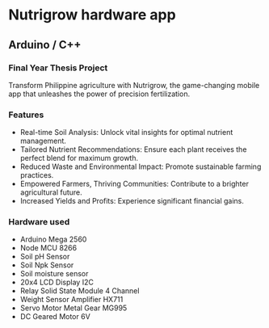 # Nutrigrow hardware app
## Arduino / C++
### Final Year Thesis Project

Transform Philippine agriculture with Nutrigrow, the game-changing mobile app that unleashes the power of precision fertilization.

### Features

- Real-time Soil Analysis: Unlock vital insights for optimal nutrient management.
- Tailored Nutrient Recommendations: Ensure each plant receives the perfect blend for maximum growth.
- Reduced Waste and Environmental Impact: Promote sustainable farming practices.
- Empowered Farmers, Thriving Communities: Contribute to a brighter agricultural future.
- Increased Yields and Profits: Experience significant financial gains.
  
### Hardware used

- Arduino Mega 2560
- Node MCU 8266
- Soil pH Sensor
- Soil Npk Sensor
- Soil moisture sensor
- 20x4 LCD Display I2C
- Relay Solid State Module 4 Channel
- Weight Sensor Amplifier HX711
- Servo Motor Metal Gear MG995
- DC Geared Motor 6V
